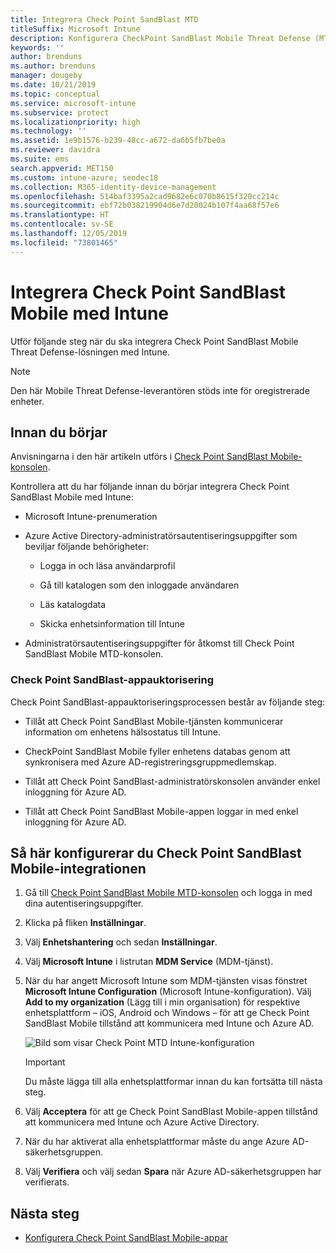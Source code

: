 ```yaml
---
title: Integrera Check Point SandBlast MTD
titleSuffix: Microsoft Intune
description: Konfigurera CheckPoint SandBlast Mobile Threat Defense (MTD) med Intune för att styra mobil enhetsåtkomst till företagets resurser.
keywords: ''
author: brenduns
ms.author: brenduns
manager: dougeby
ms.date: 10/21/2019
ms.topic: conceptual
ms.service: microsoft-intune
ms.subservice: protect
ms.localizationpriority: high
ms.technology: ''
ms.assetid: 1e9b1576-b239-48cc-a672-da6b5fb7be0a
ms.reviewer: davidra
ms.suite: ems
search.appverid: MET150
ms.custom: intune-azure; seodec18
ms.collection: M365-identity-device-management
ms.openlocfilehash: 514baf3395a2cad9682e6c070b8615f320cc214c
ms.sourcegitcommit: ebf72b038219904d6e7d20024b107f4aa68f57e6
ms.translationtype: HT
ms.contentlocale: sv-SE
ms.lasthandoff: 12/05/2019
ms.locfileid: "73801465"
---
```

# <a name="integrate-check-point-sandblast-mobile-with-intune"></a>Integrera Check Point SandBlast Mobile med Intune

Utför följande steg när du ska integrera Check Point SandBlast Mobile Threat Defense-lösningen med Intune.

> [!NOTE]
> Den här Mobile Threat Defense-leverantören stöds inte för oregistrerade enheter.

## <a name="before-you-begin"></a>Innan du börjar

Anvisningarna i den här artikeln utförs i [Check Point SandBlast Mobile-konsolen](https://intune-4.eu1.locsec.net/). 

Kontrollera att du har följande innan du börjar integrera Check Point SandBlast Mobile med Intune:

- Microsoft Intune-prenumeration

- Azure Active Directory-administratörsautentiseringsuppgifter som beviljar följande behörigheter:

  - Logga in och läsa användarprofil

  - Gå till katalogen som den inloggade användaren

  - Läs katalogdata

  - Skicka enhetsinformation till Intune

- Administratörsautentiseringsuppgifter för åtkomst till Check Point SandBlast Mobile MTD-konsolen.

### <a name="check-point-sandblast-app-authorization"></a>Check Point SandBlast-appauktorisering

Check Point SandBlast-appauktoriseringsprocessen består av följande steg:

- Tillåt att Check Point SandBlast Mobile-tjänsten kommunicerar information om enhetens hälsostatus till Intune.

- CheckPoint SandBlast Mobile fyller enhetens databas genom att synkronisera med Azure AD-registreringsgruppmedlemskap.

- Tillåt att Check Point SandBlast-administratörskonsolen använder enkel inloggning för Azure AD.

- Tillåt att Check Point SandBlast Mobile-appen loggar in med enkel inloggning för Azure AD.

## <a name="to-set-up-check-point-sandblast-mobile-integration"></a>Så här konfigurerar du Check Point SandBlast Mobile-integrationen

1. Gå till [Check Point SandBlast Mobile MTD-konsolen](https://intune-4.eu1.locsec.net/) och logga in med dina autentiseringsuppgifter.

2. Klicka på fliken **Inställningar**.

3. Välj **Enhetshantering** och sedan **Inställningar**.

4. Välj **Microsoft Intune** i listrutan **MDM Service** (MDM-tjänst).

5. När du har angett Microsoft Intune som MDM-tjänsten visas fönstret **Microsoft Intune Configuration** (Microsoft Intune-konfiguration). Välj **Add to my organization** (Lägg till i min organisation) för respektive enhetsplattform – iOS, Android och Windows – för att ge Check Point SandBlast Mobile tillstånd att kommunicera med Intune och Azure AD.

    ![Bild som visar Check Point MTD Intune-konfiguration](./media/checkpoint-sandblast-mobile-mtd-connector-integration/checkpoint-MTD-1.PNG)

    > [!IMPORTANT]
    > Du måste lägga till alla enhetsplattformar innan du kan fortsätta till nästa steg.

6. Välj **Acceptera** för att ge Check Point SandBlast Mobile-appen tillstånd att kommunicera med Intune och Azure Active Directory.

7. När du har aktiverat alla enhetsplattformar måste du ange Azure AD-säkerhetsgruppen.

8. Välj **Verifiera** och välj sedan **Spara** när Azure AD-säkerhetsgruppen har verifierats.

## <a name="next-steps"></a>Nästa steg

- [Konfigurera Check Point SandBlast Mobile-appar](mtd-apps-ios-app-configuration-policy-add-assign.md)
